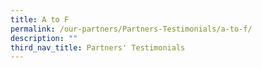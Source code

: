 ```yaml
---
title: A to F
permalink: /our-partners/Partners-Testimonials/a-to-f/
description: ""
third_nav_title: Partners' Testimonials
---
```

